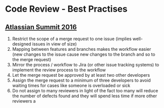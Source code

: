 # Code Review - Best Practises

## [Atlassian Summit 2016](https://www.youtube.com/watch?v=fatTnX8_ZRk&t=5s)
1.	Restrict the scope of a merge request to one issue (implies well-designed issues in view of size)
2.	Mapping between features and branches makes the workflow easier (new changes to the issue cause new changes to the branch and so to the merge request)
3.	Mirror the process / workflow to Jira (or other issue tracking systems) to implement the review process to the workflow
4.	Let the merge request be approved by at least two other developers
5.	Assign the merge request to a minimum of three developers to avoid waiting times for cases like someone is overloaded or sick
6.	Do not assign to many reviewers in light of the fact too many will reduce the number of defects found and they will spend less time if more other reviewers a
<!--stackedit_data:
eyJoaXN0b3J5IjpbLTE0NzY5MTg5MjcsLTE1MDI5MzIzXX0=
-->